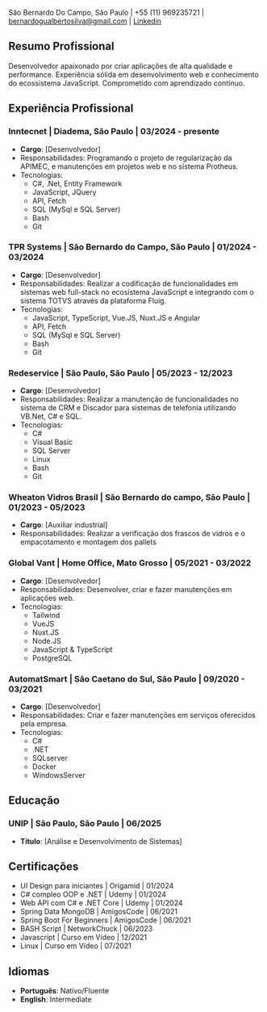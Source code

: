 São Bernardo Do Campo, São Paulo | +55 (11) 969235721 | bernardogualbertosilva@gmail.com | [Linkedin](https://www.linkedin.com/in/bernardogualberto/)

## Resumo Profissional
Desenvolvedor apaixonado por criar aplicações de alta qualidade e performance. Experiência sólida em desenvolvimento web e conhecimento do ecossistema JavaScript. Comprometido com aprendizado contínuo.

## Experiência Profissional
### Inntecnet | Diadema, São Paulo | 03/2024 - presente
- **Cargo**: [Desenvolvedor]
- Responsabilidades: Programando o projeto de regularização da APIMEC, e manutenções em projetos web e no sistema Protheus.
- Tecnologias:  
	+ C#, .Net, Entity Framework
	+ JavaScript, JQuery  
	+ API, Fetch  
	+ SQL (MySql e SQL Server)  
	+ Bash
	+ Git

### TPR Systems | São Bernardo do Campo, São Paulo | 01/2024 - 03/2024
- **Cargo**: [Desenvolvedor]
- Responsabilidades: Realizar a codificação de funcionalidades em sistemas web full-stack no ecosistema JavaScript e integrando com o sistema TOTVS através da plataforma Fluig.
- Tecnologias:  
	+ JavaScript, TypeScript, Vue.JS, Nuxt.JS e Angular  
	+ API, Fetch  
	+ SQL (MySql e SQL Server)  
	+ Bash
	+ Git

### Redeservice | São Paulo, São Paulo | 05/2023 - 12/2023
- **Cargo**: [Desenvolvedor]
- Responsabilidades: Realizar a manutenção de funcionalidades no sistema de CRM e Discador para sistemas de telefonia utilizando VB.Net, C# e SQL.
- Tecnologias:  
	+ C#  
	+ Visual Basic  
	+ SQL Server  
	+ Linux  
	+ Bash  
	+ Git

### Wheaton Vidros Brasil | São Bernardo do campo, São Paulo | 01/2023 - 05/2023
- **Cargo**: [Auxiliar industrial]
- Responsabilidades: Realizar a verificação dos frascos de vidros e o empacotamento e montagem dos pallets

### Global Vant | Home Office, Mato Grosso | 05/2021 - 03/2022
- **Cargo**: [Desenvolvedor]
- Responsabilidades: Desenvolver, criar e fazer manutenções em aplicações web.  
- Tecnologias:  
	- Tailwind  
	- VueJS  
	- Nuxt.JS
	- Node.JS  
	- JavaScript & TypeScript  
	- PostgreSQL

### AutomatSmart | São Caetano do Sul, São Paulo | 09/2020 - 03/2021
- **Cargo**: [Desenvolvedor]
- Responsabilidades: Criar e fazer manutenções em serviços oferecidos pela empresa.
- Tecnologias:  
	-  C#
	- .NET
	- SQLserver
	- Docker
	- WindowsServer

## Educação
### UNIP | São Paulo, São Paulo | 06/2025
- **Título**: [Análise e Desenvolvimento de Sistemas]

## Certificações
- UI Design para iniciantes | Origamid | 01/2024
- C# compleo OOP e .NET | Udemy | 01/2024
- Web API com C# e .NET Core | Udemy | 01/2024
- Spring Data MongoDB | AmigosCode | 06/2021
- Spring Boot For Beginners | AmigosCode | 06/2021
- BASH Script | NetworkChuck | 06/2023
- Javascript | Curso em Vídeo | 12/2021
- Linux | Curso em Vídeo | 07/2021

## Idiomas
- **Português**: Nativo/Fluente
- **English**: Intermediate